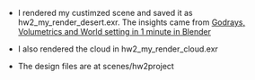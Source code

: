 

* I rendered my custimzed scene and saved it as hw2_my_render_desert.exr. The insights came from [Godrays, Volumetrics and World setting in 1 minute in Blender](https://www.youtube.com/watch?v=KacTST5t7T0)

* I also rendered the cloud in hw2_my_render_cloud.exr

* The design files are at scenes/hw2project
